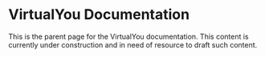 # VirtualYou Documentation

This is the parent page for the VirtualYou documentation. This content is currently
under construction and in need of resource to draft such content.